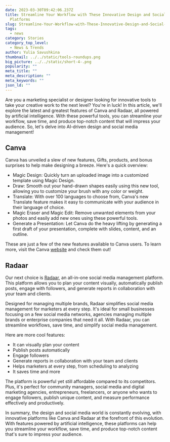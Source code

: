 ```yaml
---
date: 2023-03-30T09:42:06.237Z
title: Streamline Your Workflow with These Innovative Design and Social Media
  Platforms
slug: Streamline-Your-Workflow-with-These-Innovative-Design-and-Social-Media-Platforms
tags:
  - news
category: Stories
category_top_level:
  - News & Trends
author: Yulia Savushkina
thumbnail: ../../static/tools-roundups.png
big_picture: ../../static/short-4-.png
popularity: ""
meta_title: ""
meta_description: ""
meta_keywords: ""
json_ld: ""
---
```

Are you a marketing specialist or designer looking for innovative tools to take your creative work to the next level? You're in luck! In this article, we'll explore the latest and greatest features of Canva and Radaar, all powered by artificial intelligence. With these powerful tools, you can streamline your workflow, save time, and produce top-notch content that will impress your audience. So, let's delve into AI-driven design and social media management!



## Canva

Canva has unveiled a slew of new features, Gifts, products, and bonus surprises to help make designing a breeze. Here's a quick overview:



* Magic Design: Quickly turn an uploaded image into a customized template using Magic Design.
* Draw: Smooth out your hand-drawn shapes easily using this new tool, allowing you to customize your brush with any color or weight.
* Translate: With over 100 languages to choose from, Canva's new Translate feature makes it easy to communicate with your audience in their language of choice.
* Magic Eraser and Magic Edit: Remove unwanted elements from your photos and easily add new ones using these powerful tools.
* Generate a Presentation: Let Canva do the heavy lifting by generating a first draft of your presentation, complete with slides, content, and an outline.



These are just a few of the new features available to Canva users. To learn more, visit the Canva [website](https://www.canva.com/newsroom/news/canva-create-brand-new-era-2023/) and check them out!



## Radaar



Our next choice is [Radaar,](https://www.radaar.io/features-38/) an all-in-one social media management platform. This platform allows you to plan your content visually, automatically publish posts, engage with followers, and generate reports in collaboration with your team and clients.

Designed for managing multiple brands, Radaar simplifies social media management for marketers at every step. It's ideal for small businesses focusing on a few social media networks, agencies managing multiple brands or enterprise companies that need it all. With Radaar, you can streamline workflows, save time, and simplify social media management.

Here are more cool features: 

* It can visually plan your content
* Publish posts automatically
* Engage followers
* Generate reports in collaboration with your team and clients
* Helps marketers at every step, from scheduling to analyzing
* It saves time and more



The platform is powerful yet still affordable compared to its competitors. Plus, it's perfect for community managers, social media and digital marketing agencies, entrepreneurs, freelancers, or anyone who wants to engage followers, publish unique content, and measure performance effectively and productively.

In summary, the design and social media world is constantly evolving, with innovative platforms like Canva and Radaar at the forefront of this evolution. With features powered by artificial intelligence, these platforms can help you streamline your workflow, save time, and produce top-notch content that's sure to impress your audience.